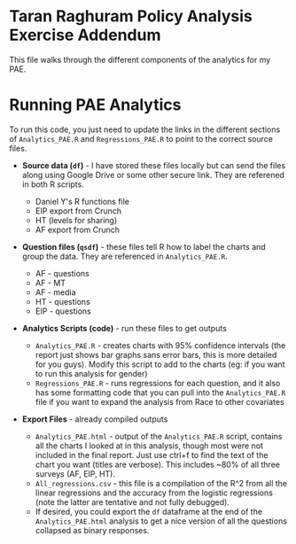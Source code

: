 # Taran Raghuram Policy Analysis Exercise Addendum

This file walks through the different components of the analytics for my PAE.

# Running PAE Analytics

To run this code, you just need to update the links in the different sections of `Analytics_PAE.R` and `Regressions_PAE.R` to point to the correct source files.

* **Source data (`df`)** - I have stored these files locally but can send the files along using Google Drive or some other secure link. They are referened in both R scripts.
  *  Daniel Y's R functions file
  *  EIP export from Crunch
  *  HT (levels for sharing)
  *  AF export from Crunch
	
* **Question files (`qsdf`)** - these files tell R how to label the charts and group the data. They are referenced in `Analytics_PAE.R`.
  *  AF - questions
  *  AF - MT
  *  AF - media
  *  HT - questions
  *  EIP - questions

* **Analytics Scripts (code)** - run these files to get outputs
  * `Analytics_PAE.R` - creates charts with 95% confidence intervals (the report just shows bar graphs sans error bars, this is more detailed for you guys). Modify this script to add to the charts (eg: if you want to run this analysis for gender)
  * `Regressions_PAE.R` - runs regressions for each question, and it also has some formatting code that you can pull into the `Analytics_PAE.R` file if you want to expand the analysis from Race to other covariates


* **Export Files** - already compiled outputs
  * `Analytics_PAE.html` - output of the `Analytics_PAE.R` script, contains all the charts I looked at in this analysis, though most were not included in the final report. Just use ctrl+f to find the text of the chart you want (titles are verbose). This includes ~80% of all three surveys (AF, EIP, HT).
  * `All_regressions.csv` - this file is a compilation of the R^2 from all the linear regressions and the accuracy from the logistic regressions (note the latter are tentative and not fully debugged).
  * If desired, you could export the `df` dataframe at the end of the `Analytics_PAE.html` analysis to get a nice version of all the questions collapsed as binary responses.
